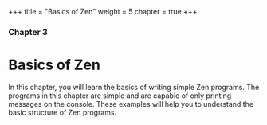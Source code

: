+++
title = "Basics of Zen"
weight = 5
chapter = true
+++

### Chapter 3

# Basics of Zen

In this chapter, you will learn the basics of writing simple Zen programs. The
programs in this chapter are simple and are capable of only printing messages on
the console. These examples will help you to understand the basic structure of Zen
programs.